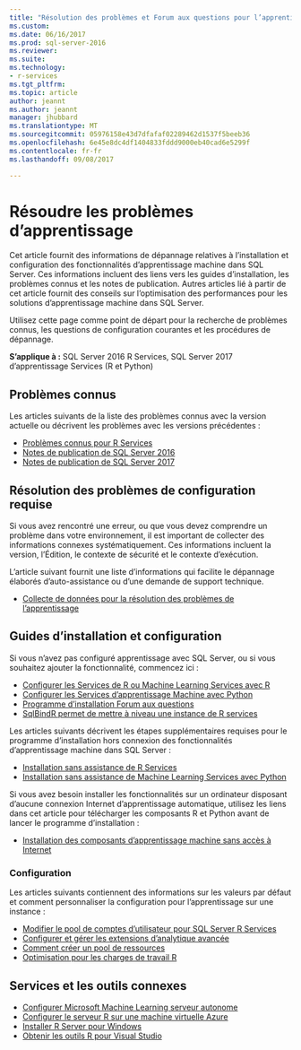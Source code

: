 ```yaml
---
title: "Résolution des problèmes et Forum aux questions pour l’apprentissage dans SQL Server | Documents Microsoft"
ms.custom: 
ms.date: 06/16/2017
ms.prod: sql-server-2016
ms.reviewer: 
ms.suite: 
ms.technology:
- r-services
ms.tgt_pltfrm: 
ms.topic: article
author: jeannt
ms.author: jeannt
manager: jhubbard
ms.translationtype: MT
ms.sourcegitcommit: 05976158e43d7dfafaf02289462d1537f5beeb36
ms.openlocfilehash: 6e45e8dc4df1404833fddd9000eb40cad6e5299f
ms.contentlocale: fr-fr
ms.lasthandoff: 09/08/2017

---
```


# <a name="troubleshoot-machine-learning"></a>Résoudre les problèmes d’apprentissage

Cet article fournit des informations de dépannage relatives à l’installation et configuration des fonctionnalités d’apprentissage machine dans SQL Server. Ces informations incluent des liens vers les guides d’installation, les problèmes connus et les notes de publication. Autres articles lié à partir de cet article fournit des conseils sur l’optimisation des performances pour les solutions d’apprentissage machine dans SQL Server.

Utilisez cette page comme point de départ pour la recherche de problèmes connus, les questions de configuration courantes et les procédures de dépannage.

**S’applique à :** SQL Server 2016 R Services, SQL Server 2017 d’apprentissage Services (R et Python)

## <a name="known-issues"></a>Problèmes connus

Les articles suivants de la liste des problèmes connus avec la version actuelle ou décrivent les problèmes avec les versions précédentes :

+ [Problèmes connus pour R Services](../advanced-analytics/known-issues-for-sql-server-machine-learning-services.md)
+ [Notes de publication de SQL Server 2016](../sql-server/sql-server-2016-release-notes.md)
+ [Notes de publication de SQL Server 2017](../sql-server/sql-server-2017-release-notes.md)

## <a name="troubleshooting-prerequisites"></a>Résolution des problèmes de configuration requise

Si vous avez rencontré une erreur, ou que vous devez comprendre un problème dans votre environnement, il est important de collecter des informations connexes systématiquement. Ces informations incluent la version, l’Édition, le contexte de sécurité et le contexte d’exécution.

L’article suivant fournit une liste d’informations qui facilite le dépannage élaborés d’auto-assistance ou d’une demande de support technique.

+ [Collecte de données pour la résolution des problèmes de l’apprentissage](data-collection-ml-troubleshooting-process.md)

## <a name="setup-and-configuration-guides"></a>Guides d’installation et configuration

Si vous n’avez pas configuré apprentissage avec SQL Server, ou si vous souhaitez ajouter la fonctionnalité, commencez ici :

+ [Configurer les Services de R ou Machine Learning Services avec R](../advanced-analytics/r/set-up-sql-server-r-services-in-database.md)
+ [Configurer les Services d’apprentissage Machine avec Python](../advanced-analytics/python/setup-python-machine-learning-services.md)
+ [Programme d’installation Forum aux questions](../advanced-analytics/r/upgrade-and-installation-faq-sql-server-r-services.md)
+ [SqlBindR permet de mettre à niveau une instance de R services](../advanced-analytics/r/use-sqlbindr-exe-to-upgrade-an-instance-of-sql-server.md)

Les articles suivants décrivent les étapes supplémentaires requises pour le programme d’installation hors connexion des fonctionnalités d’apprentissage machine dans SQL Server :

+ [Installation sans assistance de R Services](../advanced-analytics/r/unattended-installs-of-sql-server-r-services.md) 
+ [Installation sans assistance de Machine Learning Services avec Python](../advanced-analytics/python/unattended-installs-of-sql-server-python-services.md)

Si vous avez besoin installer les fonctionnalités sur un ordinateur disposant d’aucune connexion Internet d’apprentissage automatique, utilisez les liens dans cet article pour télécharger les composants R et Python avant de lancer le programme d’installation :

+ [Installation des composants d’apprentissage machine sans accès à Internet](../advanced-analytics/r/installing-ml-components-without-internet-access.md)

### <a name="configuration"></a>Configuration

Les articles suivants contiennent des informations sur les valeurs par défaut et comment personnaliser la configuration pour l’apprentissage sur une instance :

+ [Modifier le pool de comptes d’utilisateur pour SQL Server R Services](../advanced-analytics/r/modify-the-user-account-pool-for-sql-server-r-services.md)  
+ [Configurer et gérer les extensions d’analytique avancée](../advanced-analytics/r/configure-and-manage-advanced-analytics-extensions.md)  
+ [Comment créer un pool de ressources](r/how-to-create-a-resource-pool-for-r.md)
+ [Optimisation pour les charges de travail R](r/operationalizing-your-r-code.md)

## <a name="related-tools-and-services"></a>Services et les outils connexes

+ [Configurer Microsoft Machine Learning serveur autonome](../advanced-analytics/r/create-a-standalone-r-server.md)
+ [Configurer le serveur R sur une machine virtuelle Azure](../advanced-analytics/r/provision-the-r-server-only-sql-server-2016-enterprise-vm-on-azure.md)
+ [Installer R Server pour Windows](https://msdn.microsoft.com/microsoft-r/rserver-install-windows)
+ [Obtenir les outils R pour Visual Studio](https://www.visualstudio.com/vs/rtvs/)

